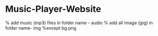 # Music-Player-Website
% add music (mp3) files in folder name - audio
% add  all image (jpg) in folder name- img 
%except bg.png
